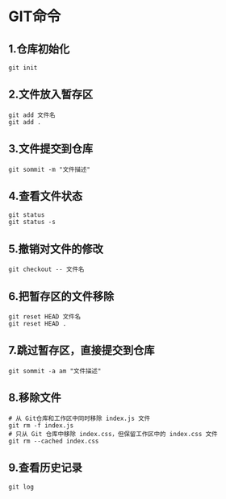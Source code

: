 # GIT命令

## 1.仓库初始化

```shell
git init
```

## 2.文件放入暂存区

```shell
git add 文件名
git add .
```

## 3.文件提交到仓库

```shell
git sommit -m "文件描述"
```

## 4.查看文件状态

```shell
git status
git status -s
```

## 5.撤销对文件的修改

```shell
git checkout -- 文件名
```

## 6.把暂存区的文件移除

```shell
git reset HEAD 文件名
git reset HEAD .
```

## 7.跳过暂存区，直接提交到仓库

```shell
git sommit -a am "文件描述" 
```

## 8.移除文件

```shell
# 从 Git仓库和工作区中同时移除 index.js 文件
git rm -f index.js
# 只从 Git 仓库中移除 index.css，但保留工作区中的 index.css 文件
git rm --cached index.css
```

## 9.查看历史记录

```shell
git log
```




